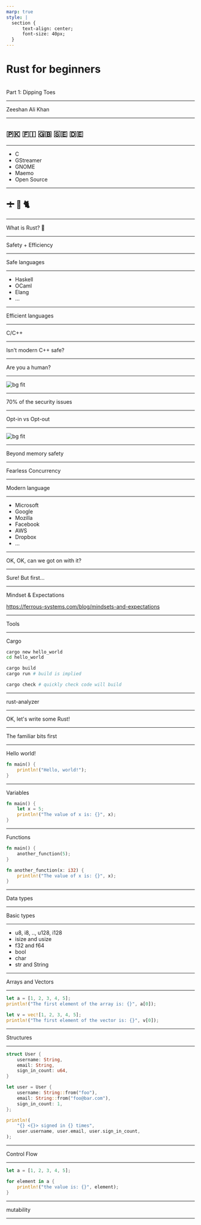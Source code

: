 ```yaml
---
marp: true
style: |
  section {
      text-align: center;
      font-size: 40px;
  }
---
```

# Rust for beginners

<br/>
Part 1: Dipping Toes

---
Zeeshan Ali Khan

---

## 🇵🇰 🇫🇮 🇬🇧 🇸🇪 🇩🇪

---
<style scoped> section { text-align: left; } </style>
* C
* GStreamer
* GNOME
* Maemo
* Open Source

---

## 🛨  🚁  🐈

---
What is Rust? 🦀

---
Safety + Efficiency

---
Safe languages

---
<style scoped> section { text-align: left; } </style>
* Haskell
* OCaml
* Elang
* ...

---
Efficient languages

---
C/C++

---
Isn't modern C++ safe?

---
Are you a human?

---
![bg fit](msrc-screenshot.png)

---
70% of the security issues

---
Opt-in vs Opt-out

---
![bg fit](nsa-screenshot.png)

---
Beyond memory safety

---
Fearless Concurrency

---
Modern language

---
<style scoped> section { text-align: left; } </style>

* Microsoft
* Google
* Mozilla
* Facebook
* AWS
* Dropbox
* ...

---
OK, OK, can we got on with it?

---
Sure! But first...

---
Mindset & Expectations
<br/>

https://ferrous-systems.com/blog/mindsets-and-expectations

---
Tools

---
<style scoped> section { text-align: left; } </style>
Cargo

```bash
cargo new hello_world
cd hello_world

cargo build
cargo run # build is implied

cargo check # quickly check code will build
```

---
rust-analyzer

---
OK, let's write some Rust!

---
The familiar bits first

---
<style scoped>
  section {
      text-align: left;
  }
</style>

Hello world!

```rust
fn main() {
    println!("Hello, world!");
}
```

---
<style scoped> section { text-align: left; } </style>

Variables

```rust
fn main() {
    let x = 5;
    println!("The value of x is: {}", x);
}
```

---
<style scoped> section{ text-align: left; }</style>

Functions

```rust
fn main() {
    another_function(5);
}

fn another_function(x: i32) {
    println!("The value of x is: {}", x);
}
```

---
Data types

---
Basic types

---
<style scoped> section{ text-align: left; }</style>

* u8, i8, .., u128, i128
* isize and usize
* f32 and f64
* bool
* char
* str and String

---
Arrays and Vectors

---
<style scoped> section{ text-align: left; }</style>

```rust
let a = [1, 2, 3, 4, 5];
println!("The first element of the array is: {}", a[0]);

let v = vec![1, 2, 3, 4, 5];
println!("The first element of the vector is: {}", v[0]);
```

---
Structures

---
<style scoped> section{ text-align: left; }</style>

```rust
struct User {
    username: String,
    email: String,
    sign_in_count: u64,
}

let user = User {
    username: String::from("foo"),
    email: String::from("foo@bar.com"),
    sign_in_count: 1,
};

println!(
    "{} <{}> signed in {} times",
    user.username, user.email, user.sign_in_count,
);
```

---
Control Flow

---

```rust
let a = [1, 2, 3, 4, 5];

for element in a {
    println!("the value is: {}", element);
}
```

----
mutability

---